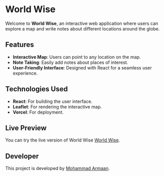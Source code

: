 # World Wise

Welcome to **World Wise**, an interactive web application where users can explore a map and write notes about different locations around the globe.

## Features

- **Interactive Map**: Users can point to any location on the map.
- **Note Taking**: Easily add notes about places of interest.
- **User-Friendly Interface**: Designed with React for a seamless user experience.

## Technologies Used

- **React**: For building the user interface.
- **Leaflet**: For rendering the interactive map.
- **Vercel**: For deployment.

## Live Preview

You can try the live version of World Wise [World Wise](https://world-wise-armaan.vercel.app/).

## Developer

This project is developed by [Mohammad Armaan](https://mohammadarmaan.netlify.app).
